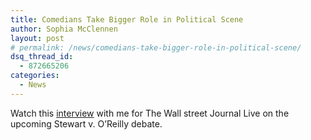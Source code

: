 ```yaml
---
title: Comedians Take Bigger Role in Political Scene
author: Sophia McClennen
layout: post
# permalink: /news/comedians-take-bigger-role-in-political-scene/
dsq_thread_id:
  - 872665206
categories:
  - News
---
```

Watch this [interview][1] with me for The Wall street Journal Live on the upcoming Stewart v. O&#8217;Reilly debate.

 [1]: http://live.wsj.com/#!72831C95-BEBB-400C-B8BD-5BF931ECB961